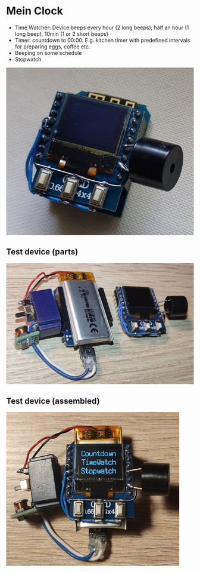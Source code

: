 # Mein Clock

 - Time Watcher: Device beeps every hour (2 long beeps), half an hour (1 long beep), 10min (1 or 2 short beeps)
 - Timer: countdown to 00:00. E.g. kitchen timer with predefined intervals for preparing eggs, coffee etc.
 - Beeping on some schedule
 - Stopwatch
 
![Mein Clock - device](https://github.com/bvujovic/MeinClock/blob/main/docs/device_01.jpg)

## Test device (parts)
![Test device (parts)](https://github.com/bvujovic/MeinClock/blob/main/docs/test_device_parts.jpg)

## Test device (assembled)
![Test device (assembled)](https://github.com/bvujovic/MeinClock/blob/main/docs/test_device_assembled.jpg)
